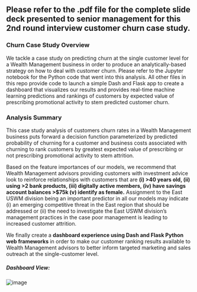 ## Please refer to the .pdf file for the complete slide deck presented to senior management for this 2nd round interview customer churn case study. 

### Churn Case Study Overview

We tackle a case study on predicting churn at the single customer level for a Wealth Management business in order to produce an analytically-based strategy on how to deal with customer churn. Please refer to the Jupyter notebook for the Python code that went into this analysis. All other files in this repo provide code to launch a simple Dash and Flask app to create a dashboard that visualizes our results and provides real-time machine learning predictions and rankings of customers by expected value of prescribing promotional activity to stem predicted customer churn. 

### Analysis Summary

This case study analysis of customers churn rates in a Wealth Management business puts forward a decision function parameterized by predicted probability of churning for a customer and business costs associated with churning to rank customers by greatest expected value of prescribing or not prescribing promotional activity to stem attrition.

Based on the feature importances of our models, we recommend that Wealth Management advisors providing customers with investment advice look to reinforce relationships with customers that are **(i) >40 years old, (ii) using >2 bank products, (iii) digitally active members, (iv) have savings account balances >$75k (v) identify as female.** Assignment to the East USWM division being an important predictor in all our models may indicate (i) an emerging competitive threat in the East region that should be addressed or (ii) the need to investigate the East USWM division’s management practices in the case poor management is leading to increased customer attrition.

We finally create a **dashboard experience using Dash and Flask Python web frameworks** in order to make our customer ranking results available to Wealth Management advisors to better inform targeted marketing and sales outreach at the single-customer level.

##### Dashboard View:
![image](https://user-images.githubusercontent.com/8759492/109857750-025bb500-7c29-11eb-9280-586617c0a082.png)



